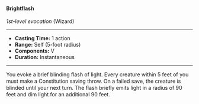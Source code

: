 #### Brightflash
*1st-level evocation* (Wizard)
___
- **Casting Time:** 1 action
- **Range:** Self (5-foot radius)
- **Components:** V
- **Duration:** Instantaneous
---
You evoke a brief blinding ﬂash of light. Every creature within 5 feet of you must make a Constitution saving throw. On a failed save, the creature is blinded until your next turn. The ﬂash brieﬂy emits light in a radius of 90 feet and dim light for an additional 90 feet.
